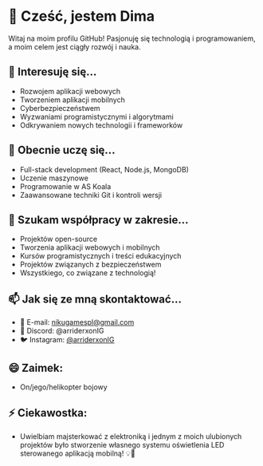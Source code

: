 # 👋 Cześć, jestem Dima

Witaj na moim profilu GitHub! Pasjonuję się technologią i programowaniem, a moim celem jest ciągły rozwój i nauka.

## 👀 Interesuję się...
- Rozwojem aplikacji webowych
- Tworzeniem aplikacji mobilnych
- Cyberbezpieczeństwem
- Wyzwaniami programistycznymi i algorytmami
- Odkrywaniem nowych technologii i frameworków

## 🌱 Obecnie uczę się...
- Full-stack development (React, Node.js, MongoDB)
- Uczenie maszynowe
- Programowanie w AS Koala
- Zaawansowane techniki Git i kontroli wersji

## 💞️ Szukam współpracy w zakresie...
- Projektów open-source
- Tworzenia aplikacji webowych i mobilnych
- Kursów programistycznych i treści edukacyjnych
- Projektów związanych z bezpieczeństwem
- Wszystkiego, co związane z technologią!

## 📫 Jak się ze mną skontaktować...
- 📧 E-mail: [nikugamespl@gmail.com](mailto:nikugamespl@gmail.com)
- 💬 Discord: @arriderxonIG
- 🐦 Instagram: [@arriderxonIG]([https://twitter.com/arriderxonIG](https://www.instagram.com/arriderx/))

## 😄 Zaimek:
- On/jego/helikopter bojowy

## ⚡ Ciekawostka:
- Uwielbiam majsterkować z elektroniką i jednym z moich ulubionych projektów było stworzenie własnego systemu oświetlenia LED sterowanego aplikacją mobilną! 💡📱

